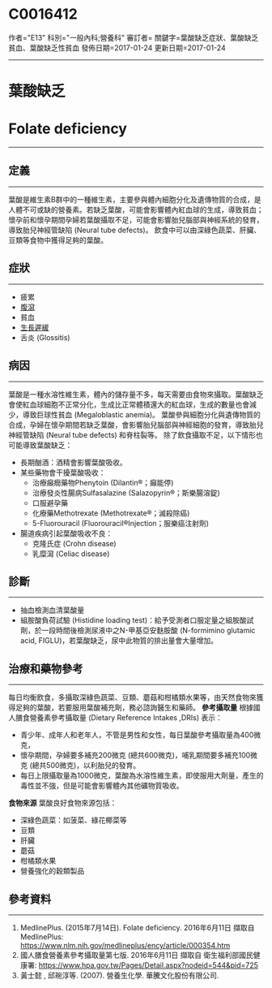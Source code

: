 # C0016412
作者="E13"
科別="一般內科;營養科"
審訂者=
關鍵字=葉酸缺乏症狀、葉酸缺乏貧血、葉酸缺乏性貧血
發佈日期=2017-01-24
更新日期=2017-01-24

----------
# 葉酸缺乏
# Folate deficiency
----------
## 定義
----------

葉酸是維生素B群中的一種維生素，主要參與體內細胞分化及遺傳物質的合成，是人體不可或缺的營養素。若缺乏葉酸，可能會影響體內紅血球的生成，導致貧血；懷孕前和懷孕期間孕婦若葉酸攝取不足，可能會影響胎兒腦部與神經系統的發育，導致胎兒神經管缺陷 (Neural tube defects)。 飲食中可以由深綠色蔬菜、肝臟、豆類等食物中獲得足夠的葉酸。

## 症狀
----------
- 疲累
- [腹瀉](C0011991-01)
- 貧血
- [生長遲緩](C0476242)
- 舌炎 (Glossitis)
## 病因
----------

葉酸是一種水溶性維生素，體內的儲存量不多，每天需要由食物來攝取。葉酸缺乏會使紅血球細胞不正常分化，生成比正常體積還大的紅血球，生成的數量也會減少，導致巨球性貧血 (Megaloblastic anemia)。
葉酸參與細胞分化與遺傳物質的合成，孕婦在懷孕期間若缺乏葉酸，會影響胎兒腦部與神經細胞的發育，導致胎兒神經管缺陷 (Neural tube defects) 和脊柱裂等。
除了飲食攝取不足，以下情形也可能導致葉酸缺乏：

- 長期酗酒：酒精會影響葉酸吸收。
- 某些藥物會干擾葉酸吸收：
  - 治療癲癇藥物Phenytoin (Dilantin®；癲能停)
  - 治療發炎性腸病Sulfasalazine (Salazopyrin®；斯樂腸溶錠)
  - 口服避孕藥
  - 化療藥Methotrexate (Methotrexate®；滅殺除癌) 
  - 5-Fluorouracil (Fluorouracil®Injection；服樂癌注射劑) 
- 腸道疾病引起葉酸吸收不良：
  - 克隆氏症 (Crohn disease)
  - 乳糜瀉 (Celiac disease) 
## 診斷
----------
- 抽血檢測血清葉酸量
- 組胺酸負荷試驗 (Histidine loading test)：給予受測者口服定量之組胺酸試劑，於一段時間後檢測尿液中之N-甲基亞安麩胺酸 (N-formimino glutamic acid, FIGLU)，若葉酸缺乏，尿中此物質的排出量會大量增加。
## 治療和藥物參考
----------

每日均衡飲食，多攝取深綠色蔬菜、豆類、蘑菇和柑橘類水果等，由天然食物來獲得足夠的葉酸，若要服用葉酸補充劑，務必諮詢醫生和藥師。
**參考攝取量**
根據國人膳食營養素參考攝取量 (Dietary Reference Intakes ,DRIs) 表示：

- 青少年、成年人和老年人，不管是男性和女性，每日葉酸參考攝取量為400微克，
- 懷孕期間，孕婦要多補充200微克 (總共600微克)，哺乳期間要多補充100微克 (總共500微克)，以利胎兒的發育。
- 每日上限攝取量為1000微克，葉酸為水溶性維生素，即使服用大劑量，產生的毒性並不強，但是可能會影響體內其他礦物質吸收。

**食物來源**
葉酸良好食物來源包括：

- 深綠色蔬菜：如菠菜、綠花椰菜等
- 豆類
- 肝臟
- 蘑菇
- 柑橘類水果
- 營養強化的穀類製品
## 參考資料
----------
1. MedlinePlus. (2015年7月14日). Folate deficiency. 2016年6月11日 擷取自 MedlinePlus: https://www.nlm.nih.gov/medlineplus/ency/article/000354.htm
2. 國人膳食營養素參考攝取量第七版. 2016年6月11日 擷取自 衛生福利部國民健康署: https://www.hpa.gov.tw/Pages/Detail.aspx?nodeid=544&pid=725
3. 黃士懿 , 邱琬淳等. (2007). 營養生化學. 華騰文化股份有限公司.

